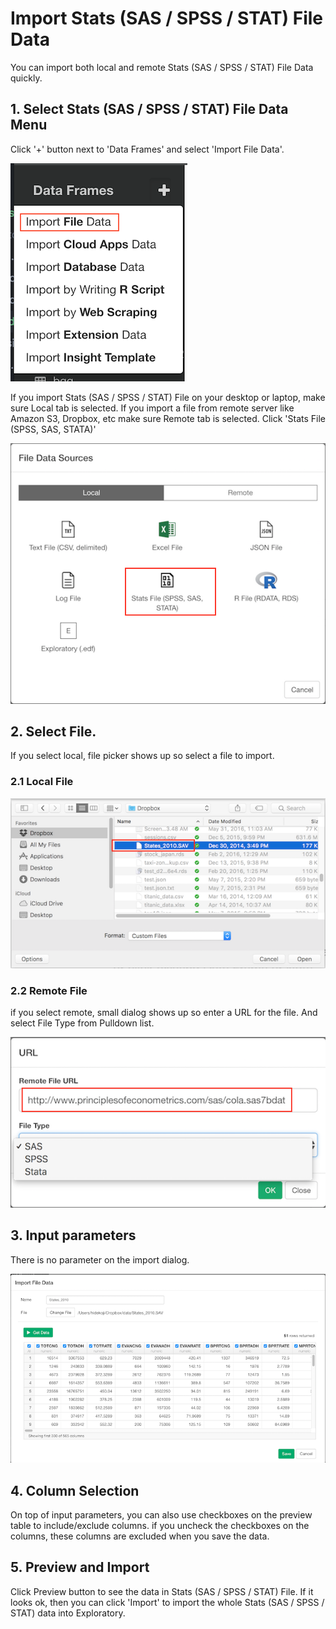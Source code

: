 # Import Stats (SAS / SPSS / STAT) File Data

You can import both local and remote Stats (SAS / SPSS / STAT) File Data quickly.

## 1. Select Stats (SAS / SPSS / STAT) File Data Menu

Click '+' button next to 'Data Frames' and select 'Import File Data'.

![](images/import-file-data.png)

If you import Stats (SAS / SPSS / STAT) File on your desktop or laptop, make sure Local tab is selected. If you import a file from remote server like Amazon S3, Dropbox, etc make sure Remote tab is selected. Click 'Stats File (SPSS, SAS, STATA)'

![](images/stats-select.png)

## 2. Select File.
If you select local, file picker shows up so select a file to import.
### 2.1 Local File

![](images/local-file-picker-stats.png)

### 2.2 Remote File
if you select remote, small dialog shows up so enter a URL for the file. And select File Type from Pulldown list.

![](images/import-remote-stats-url.png)


## 3. Input parameters

There is no parameter on the import dialog.

![](images/import-stats-dialog.png)


## 4. Column Selection

On top of input parameters, you can also use checkboxes on the preview table to include/exclude columns. if you uncheck the checkboxes on the columns, these columns are excluded when you save the data. 

## 5. Preview and Import

Click Preview button to see the data in Stats (SAS / SPSS / STAT) File. If it looks ok, then you can click 'Import' to import the whole Stats (SAS / SPSS / STAT) data into Exploratory.
